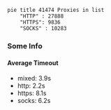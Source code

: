 
```mermaid
pie title 41474 Proxies in list
    "HTTP" : 27888
    "HTTPS": 9836
    "SOCKS" : 10283
```

### Some Info
#### Average Timeout

- mixed: 3.9s
- http: 2.2s
- https: 8.1s
- socks: 6.2s